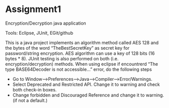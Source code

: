 Assignment1
===========

Encryption/Decryption java application

Tools: Eclipse, JUnit, EGit/github

This is a java project implements an algorithm method called AES 128 and the bytes of the word “TheBestSecretKey” as secret key for password/string encryption. AES algorithm can use a key of 128 bits (16 bytes * 8). JUnit testing is also performed on both (i.e. encryption/decryption) methods. 
When using eclipse if encountrerd “The type BASE64Decoder is not accessible…” error, do the following steps

* Go to Window-->Preferences-->Java-->Compiler-->Error/Warnings.
* Select Deprecated and Restricted API. Change it to warning and check both check-in boxes.
* Change forbidden and Discouraged Reference and change it to warning. (if not a default.)

